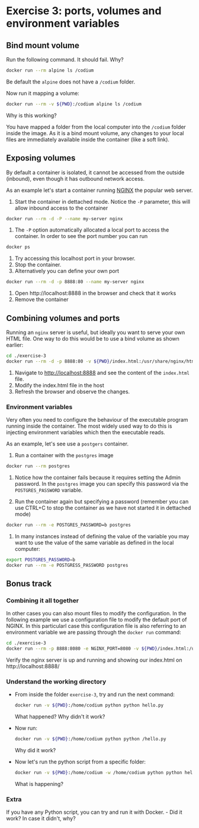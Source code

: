 # Exercise 3: ports, volumes and environment variables

## Bind mount volume

Run the following command. It should fail. Why?
  ```bash
  docker run --rm alpine ls /codium
  ```

Be default the `alpine` does not have a `/codium` folder.

Now run it mapping a volume:
```bash
docker run --rm -v ${PWD}:/codium alpine ls /codium
```
Why is this working?

You have mapped a folder from the local computer into the `/codium` folder inside the image. As it is a bind mount volume, any changes to your local files are immediately available inside the container (like a soft link).

## Exposing volumes

By default a container is isolated, it cannot be accessed from the outside (inbound), even though it has outbound network access.

As an example let's start a container running [NGINX](https://www.nginx.com/) the popular web server.

1. Start the container in dettached mode. Notice the `-P` parameter, this will allow inbound access to the container
  ```bash
  docker run --rm -d -P --name my-server nginx
  ```
1. The `-P` option automatically allocated a local port to access the container. In order to see the port number you can run
  ```bash
  docker ps
  ```
1. Try accessing this localhost port in your browser.
1. Stop the container.
1. Alternatively you can define your own port
  ```bash
  docker run --rm -d -p 8888:80 --name my-server nginx
  ```
1. Open http://localhost:8888 in the browser and check that it works
1. Remove the container

## Combining volumes and ports
Running an `nginx` server is useful, but ideally you want to serve your own HTML file. One way to do this would be to use a bind volume as shown earlier:

```bash
cd ./exercise-3
docker run --rm -d -p 8888:80 -v ${PWD}/index.html:/usr/share/nginx/html/index.html nginx
```
1. Navigate to [http://localhost:8888](http://localhost:8888) and see the content of the `index.html` file.
1. Modify the index.html file in the host
1. Refresh the browser and observe the changes. 

### Environment variables
Very often you need to configure the behaviour of the executable program running inside the container. The most widely used way to do this is injecting environment variables which then the executable reads.

As an example, let's see use a `postgers` container.

1. Run a container with the `postgres` image
  ```bash
  docker run --rm postgres
  ```

1. Notice how the container fails because it requires setting the Admin password. In the `postgres` image you can specify this password via the `POSTGRES_PASSWORD` variable.

1. Run the container again but specifying a password (remember you can use CTRL+C to stop the container as we have not started it in dettached mode)
  ```bash
  docker run --rm -e POSTGRES_PASSWORD=b postgres
  ``` 

1. In many instances instead of defining the value of the variable you may want to use the value of the same variable as defined in the local computer:
  ```bash
  export POSTGRES_PASSWORD=b
  docker run --rm -e POSTGRESS_PASSWORD postgres
  ```

## Bonus track
### Combining it all together

In other cases you can also mount files to modify the configuration. In the following example we use a configuration file to modify the default port of NGINX. In this particularl case this configuration file is also referring to an environment variable we are passing through the `docker run` command:

```bash
cd ./exercise-3
docker run --rm -p 8888:8080 -e NGINX_PORT=8080 -v ${PWD}/index.html:/usr/share/nginx/html/index.html -v ${PWD}/conf:/etc/nginx/templates nginx
```

Verify the nginx server is up and running and showing our index.html on http://localhost:8888/

### Understand the working directory

- From inside the folder `exercise-3`, try and run the next command:
  ```bash
  docker run -v ${PWD}:/home/codium python python hello.py
  ```
  What happened? Why didn't it work?

- Now run:
  ```bash
  docker run -v ${PWD}:/home/codium python python /hello.py
  ```
  Why did it work?
  
- Now let's run the python script from a specific folder:
  ```bash
  docker run -v ${PWD}:/home/codium -w /home/codium python python hello.py
  ```
  What is happening?

### Extra

If you have any Python script, you can try and run it with Docker. - Did it work? In case it didn't, why?
